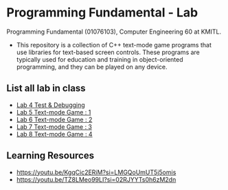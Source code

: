 # Programming Fundamental - Lab
Programming Fundamental (01076103), Computer Engineering 60 at KMITL.

- This repository is a collection of C++ text-mode game programs that use libraries for text-based screen controls. These programs are typically used for education and training in object-oriented programming, and they can be played on any device.

## List all lab in class  
- [Lab 4 Test & Debugging](lab-4)
- [Lab 5 Text-mode Game : 1](lab-5)
- [Lab 6 Text-mode Game : 2](lab-6)
- [Lab 7 Text-mode Game : 3](lab-7)
- [Lab 8 Text-mode Game : 4](lab-8)

## Learning Resources
- https://youtu.be/KgqCic2ERiM?si=LMGQoUmUT5j5omis
- https://youtu.be/TZ8LMeo99LI?si=02RJYYTs0h6zM2dn
